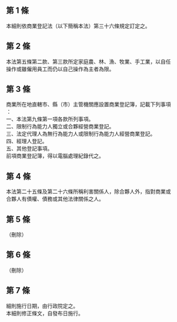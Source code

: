 第 1 條
-------
本細則依商業登記法（以下簡稱本法）第三十六條規定訂定之。

第 2 條
-------
本法第五條第二款、第三款所定家庭農、林、漁、牧業、手工業，以自任  
操作或雖僱用員工而仍以自己操作為主者為限。

第 3 條
-------
商業所在地直轄市、縣（市）主管機關應設置商業登記簿，記載下列事項  
：  
一、本法第九條第一項各款所列事項。  
二、限制行為能力人獨立或合夥經營商業登記。  
三、法定代理人為無行為能力人或限制行為能力人經營商業登記。  
四、經理人登記。  
五、其他登記事項。  
前項商業登記簿，得以電腦處理紀錄代之。

第 4 條
-------
本法第二十五條及第二十六條所稱利害關係人，除合夥人外，指對商業或  
合夥人有債權、債務或其他法律關係之人。

第 5 條
-------
（刪除）

第 6 條
-------
（刪除）

第 7 條
-------
細則施行日期，由行政院定之。  
本細則修正條文，自發布日施行。

